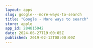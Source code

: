 ```yaml
---
layout: apps
slug: google---more-ways-to-search
title: "Google - More ways to search"
store: apple
app_id: 284815942
date: 2024-06-27T19:00:05Z
published: 2019-02-12T08:00:00Z
---
```

